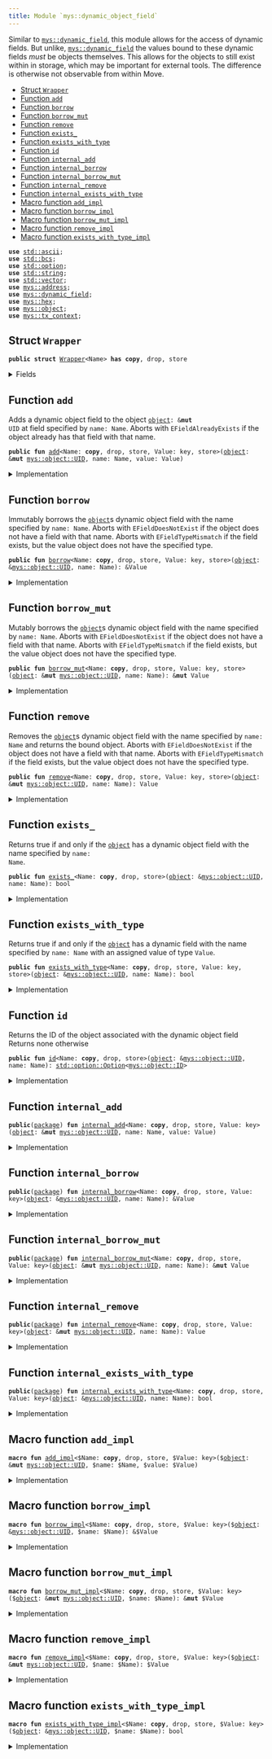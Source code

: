 ```yaml
---
title: Module `mys::dynamic_object_field`
---
```


Similar to <code><a href="../mys/dynamic_field.md#mys_dynamic_field">mys::dynamic_field</a></code>, this module allows for the access of dynamic fields. But
unlike, <code><a href="../mys/dynamic_field.md#mys_dynamic_field">mys::dynamic_field</a></code> the values bound to these dynamic fields _must_ be objects
themselves. This allows for the objects to still exist within in storage, which may be important
for external tools. The difference is otherwise not observable from within Move.


-  [Struct `Wrapper`](#mys_dynamic_object_field_Wrapper)
-  [Function `add`](#mys_dynamic_object_field_add)
-  [Function `borrow`](#mys_dynamic_object_field_borrow)
-  [Function `borrow_mut`](#mys_dynamic_object_field_borrow_mut)
-  [Function `remove`](#mys_dynamic_object_field_remove)
-  [Function `exists_`](#mys_dynamic_object_field_exists_)
-  [Function `exists_with_type`](#mys_dynamic_object_field_exists_with_type)
-  [Function `id`](#mys_dynamic_object_field_id)
-  [Function `internal_add`](#mys_dynamic_object_field_internal_add)
-  [Function `internal_borrow`](#mys_dynamic_object_field_internal_borrow)
-  [Function `internal_borrow_mut`](#mys_dynamic_object_field_internal_borrow_mut)
-  [Function `internal_remove`](#mys_dynamic_object_field_internal_remove)
-  [Function `internal_exists_with_type`](#mys_dynamic_object_field_internal_exists_with_type)
-  [Macro function `add_impl`](#mys_dynamic_object_field_add_impl)
-  [Macro function `borrow_impl`](#mys_dynamic_object_field_borrow_impl)
-  [Macro function `borrow_mut_impl`](#mys_dynamic_object_field_borrow_mut_impl)
-  [Macro function `remove_impl`](#mys_dynamic_object_field_remove_impl)
-  [Macro function `exists_with_type_impl`](#mys_dynamic_object_field_exists_with_type_impl)


<pre><code><b>use</b> <a href="../std/ascii.md#std_ascii">std::ascii</a>;
<b>use</b> <a href="../std/bcs.md#std_bcs">std::bcs</a>;
<b>use</b> <a href="../std/option.md#std_option">std::option</a>;
<b>use</b> <a href="../std/string.md#std_string">std::string</a>;
<b>use</b> <a href="../std/vector.md#std_vector">std::vector</a>;
<b>use</b> <a href="../mys/address.md#mys_address">mys::address</a>;
<b>use</b> <a href="../mys/dynamic_field.md#mys_dynamic_field">mys::dynamic_field</a>;
<b>use</b> <a href="../mys/hex.md#mys_hex">mys::hex</a>;
<b>use</b> <a href="../mys/object.md#mys_object">mys::object</a>;
<b>use</b> <a href="../mys/tx_context.md#mys_tx_context">mys::tx_context</a>;
</code></pre>



<a name="mys_dynamic_object_field_Wrapper"></a>

## Struct `Wrapper`



<pre><code><b>public</b> <b>struct</b> <a href="../mys/dynamic_object_field.md#mys_dynamic_object_field_Wrapper">Wrapper</a>&lt;Name&gt; <b>has</b> <b>copy</b>, drop, store
</code></pre>



<details>
<summary>Fields</summary>


<dl>
<dt>
<code>name: Name</code>
</dt>
<dd>
</dd>
</dl>


</details>

<a name="mys_dynamic_object_field_add"></a>

## Function `add`

Adds a dynamic object field to the object <code><a href="../mys/object.md#mys_object">object</a>: &<b>mut</b> UID</code> at field specified by <code>name: Name</code>.
Aborts with <code>EFieldAlreadyExists</code> if the object already has that field with that name.


<pre><code><b>public</b> <b>fun</b> <a href="../mys/dynamic_object_field.md#mys_dynamic_object_field_add">add</a>&lt;Name: <b>copy</b>, drop, store, Value: key, store&gt;(<a href="../mys/object.md#mys_object">object</a>: &<b>mut</b> <a href="../mys/object.md#mys_object_UID">mys::object::UID</a>, name: Name, value: Value)
</code></pre>



<details>
<summary>Implementation</summary>


<pre><code><b>public</b> <b>fun</b> <a href="../mys/dynamic_object_field.md#mys_dynamic_object_field_add">add</a>&lt;Name: <b>copy</b> + drop + store, Value: key + store&gt;(
    // we <b>use</b> &<b>mut</b> UID in several spots <b>for</b> access control
    <a href="../mys/object.md#mys_object">object</a>: &<b>mut</b> UID,
    name: Name,
    value: Value,
) {
    <a href="../mys/dynamic_object_field.md#mys_dynamic_object_field_add_impl">add_impl</a>!(<a href="../mys/object.md#mys_object">object</a>, name, value)
}
</code></pre>



</details>

<a name="mys_dynamic_object_field_borrow"></a>

## Function `borrow`

Immutably borrows the <code><a href="../mys/object.md#mys_object">object</a></code>s dynamic object field with the name specified by <code>name: Name</code>.
Aborts with <code>EFieldDoesNotExist</code> if the object does not have a field with that name.
Aborts with <code>EFieldTypeMismatch</code> if the field exists, but the value object does not have the
specified type.


<pre><code><b>public</b> <b>fun</b> <a href="../mys/borrow.md#mys_borrow">borrow</a>&lt;Name: <b>copy</b>, drop, store, Value: key, store&gt;(<a href="../mys/object.md#mys_object">object</a>: &<a href="../mys/object.md#mys_object_UID">mys::object::UID</a>, name: Name): &Value
</code></pre>



<details>
<summary>Implementation</summary>


<pre><code><b>public</b> <b>fun</b> <a href="../mys/borrow.md#mys_borrow">borrow</a>&lt;Name: <b>copy</b> + drop + store, Value: key + store&gt;(<a href="../mys/object.md#mys_object">object</a>: &UID, name: Name): &Value {
    <a href="../mys/dynamic_object_field.md#mys_dynamic_object_field_borrow_impl">borrow_impl</a>!(<a href="../mys/object.md#mys_object">object</a>, name)
}
</code></pre>



</details>

<a name="mys_dynamic_object_field_borrow_mut"></a>

## Function `borrow_mut`

Mutably borrows the <code><a href="../mys/object.md#mys_object">object</a></code>s dynamic object field with the name specified by <code>name: Name</code>.
Aborts with <code>EFieldDoesNotExist</code> if the object does not have a field with that name.
Aborts with <code>EFieldTypeMismatch</code> if the field exists, but the value object does not have the
specified type.


<pre><code><b>public</b> <b>fun</b> <a href="../mys/dynamic_object_field.md#mys_dynamic_object_field_borrow_mut">borrow_mut</a>&lt;Name: <b>copy</b>, drop, store, Value: key, store&gt;(<a href="../mys/object.md#mys_object">object</a>: &<b>mut</b> <a href="../mys/object.md#mys_object_UID">mys::object::UID</a>, name: Name): &<b>mut</b> Value
</code></pre>



<details>
<summary>Implementation</summary>


<pre><code><b>public</b> <b>fun</b> <a href="../mys/dynamic_object_field.md#mys_dynamic_object_field_borrow_mut">borrow_mut</a>&lt;Name: <b>copy</b> + drop + store, Value: key + store&gt;(
    <a href="../mys/object.md#mys_object">object</a>: &<b>mut</b> UID,
    name: Name,
): &<b>mut</b> Value {
    <a href="../mys/dynamic_object_field.md#mys_dynamic_object_field_borrow_mut_impl">borrow_mut_impl</a>!(<a href="../mys/object.md#mys_object">object</a>, name)
}
</code></pre>



</details>

<a name="mys_dynamic_object_field_remove"></a>

## Function `remove`

Removes the <code><a href="../mys/object.md#mys_object">object</a></code>s dynamic object field with the name specified by <code>name: Name</code> and returns
the bound object.
Aborts with <code>EFieldDoesNotExist</code> if the object does not have a field with that name.
Aborts with <code>EFieldTypeMismatch</code> if the field exists, but the value object does not have the
specified type.


<pre><code><b>public</b> <b>fun</b> <a href="../mys/dynamic_object_field.md#mys_dynamic_object_field_remove">remove</a>&lt;Name: <b>copy</b>, drop, store, Value: key, store&gt;(<a href="../mys/object.md#mys_object">object</a>: &<b>mut</b> <a href="../mys/object.md#mys_object_UID">mys::object::UID</a>, name: Name): Value
</code></pre>



<details>
<summary>Implementation</summary>


<pre><code><b>public</b> <b>fun</b> <a href="../mys/dynamic_object_field.md#mys_dynamic_object_field_remove">remove</a>&lt;Name: <b>copy</b> + drop + store, Value: key + store&gt;(
    <a href="../mys/object.md#mys_object">object</a>: &<b>mut</b> UID,
    name: Name,
): Value {
    <a href="../mys/dynamic_object_field.md#mys_dynamic_object_field_remove_impl">remove_impl</a>!(<a href="../mys/object.md#mys_object">object</a>, name)
}
</code></pre>



</details>

<a name="mys_dynamic_object_field_exists_"></a>

## Function `exists_`

Returns true if and only if the <code><a href="../mys/object.md#mys_object">object</a></code> has a dynamic object field with the name specified by
<code>name: Name</code>.


<pre><code><b>public</b> <b>fun</b> <a href="../mys/dynamic_object_field.md#mys_dynamic_object_field_exists_">exists_</a>&lt;Name: <b>copy</b>, drop, store&gt;(<a href="../mys/object.md#mys_object">object</a>: &<a href="../mys/object.md#mys_object_UID">mys::object::UID</a>, name: Name): bool
</code></pre>



<details>
<summary>Implementation</summary>


<pre><code><b>public</b> <b>fun</b> <a href="../mys/dynamic_object_field.md#mys_dynamic_object_field_exists_">exists_</a>&lt;Name: <b>copy</b> + drop + store&gt;(<a href="../mys/object.md#mys_object">object</a>: &UID, name: Name): bool {
    <b>let</b> key = <a href="../mys/dynamic_object_field.md#mys_dynamic_object_field_Wrapper">Wrapper</a> { name };
    field::exists_with_type&lt;<a href="../mys/dynamic_object_field.md#mys_dynamic_object_field_Wrapper">Wrapper</a>&lt;Name&gt;, ID&gt;(<a href="../mys/object.md#mys_object">object</a>, key)
}
</code></pre>



</details>

<a name="mys_dynamic_object_field_exists_with_type"></a>

## Function `exists_with_type`

Returns true if and only if the <code><a href="../mys/object.md#mys_object">object</a></code> has a dynamic field with the name specified by
<code>name: Name</code> with an assigned value of type <code>Value</code>.


<pre><code><b>public</b> <b>fun</b> <a href="../mys/dynamic_object_field.md#mys_dynamic_object_field_exists_with_type">exists_with_type</a>&lt;Name: <b>copy</b>, drop, store, Value: key, store&gt;(<a href="../mys/object.md#mys_object">object</a>: &<a href="../mys/object.md#mys_object_UID">mys::object::UID</a>, name: Name): bool
</code></pre>



<details>
<summary>Implementation</summary>


<pre><code><b>public</b> <b>fun</b> <a href="../mys/dynamic_object_field.md#mys_dynamic_object_field_exists_with_type">exists_with_type</a>&lt;Name: <b>copy</b> + drop + store, Value: key + store&gt;(
    <a href="../mys/object.md#mys_object">object</a>: &UID,
    name: Name,
): bool {
    <a href="../mys/dynamic_object_field.md#mys_dynamic_object_field_exists_with_type_impl">exists_with_type_impl</a>!&lt;_, Value&gt;(<a href="../mys/object.md#mys_object">object</a>, name)
}
</code></pre>



</details>

<a name="mys_dynamic_object_field_id"></a>

## Function `id`

Returns the ID of the object associated with the dynamic object field
Returns none otherwise


<pre><code><b>public</b> <b>fun</b> <a href="../mys/dynamic_object_field.md#mys_dynamic_object_field_id">id</a>&lt;Name: <b>copy</b>, drop, store&gt;(<a href="../mys/object.md#mys_object">object</a>: &<a href="../mys/object.md#mys_object_UID">mys::object::UID</a>, name: Name): <a href="../std/option.md#std_option_Option">std::option::Option</a>&lt;<a href="../mys/object.md#mys_object_ID">mys::object::ID</a>&gt;
</code></pre>



<details>
<summary>Implementation</summary>


<pre><code><b>public</b> <b>fun</b> <a href="../mys/dynamic_object_field.md#mys_dynamic_object_field_id">id</a>&lt;Name: <b>copy</b> + drop + store&gt;(<a href="../mys/object.md#mys_object">object</a>: &UID, name: Name): Option&lt;ID&gt; {
    <b>let</b> key = <a href="../mys/dynamic_object_field.md#mys_dynamic_object_field_Wrapper">Wrapper</a> { name };
    <b>if</b> (!field::exists_with_type&lt;<a href="../mys/dynamic_object_field.md#mys_dynamic_object_field_Wrapper">Wrapper</a>&lt;Name&gt;, ID&gt;(<a href="../mys/object.md#mys_object">object</a>, key)) <b>return</b> option::none();
    <b>let</b> (_field, value_addr) = field::field_info&lt;<a href="../mys/dynamic_object_field.md#mys_dynamic_object_field_Wrapper">Wrapper</a>&lt;Name&gt;&gt;(<a href="../mys/object.md#mys_object">object</a>, key);
    option::some(value_addr.to_id())
}
</code></pre>



</details>

<a name="mys_dynamic_object_field_internal_add"></a>

## Function `internal_add`



<pre><code><b>public</b>(<a href="../mys/package.md#mys_package">package</a>) <b>fun</b> <a href="../mys/dynamic_object_field.md#mys_dynamic_object_field_internal_add">internal_add</a>&lt;Name: <b>copy</b>, drop, store, Value: key&gt;(<a href="../mys/object.md#mys_object">object</a>: &<b>mut</b> <a href="../mys/object.md#mys_object_UID">mys::object::UID</a>, name: Name, value: Value)
</code></pre>



<details>
<summary>Implementation</summary>


<pre><code><b>public</b>(<a href="../mys/package.md#mys_package">package</a>) <b>fun</b> <a href="../mys/dynamic_object_field.md#mys_dynamic_object_field_internal_add">internal_add</a>&lt;Name: <b>copy</b> + drop + store, Value: key&gt;(
    // we <b>use</b> &<b>mut</b> UID in several spots <b>for</b> access control
    <a href="../mys/object.md#mys_object">object</a>: &<b>mut</b> UID,
    name: Name,
    value: Value,
) {
    <a href="../mys/dynamic_object_field.md#mys_dynamic_object_field_add_impl">add_impl</a>!(<a href="../mys/object.md#mys_object">object</a>, name, value)
}
</code></pre>



</details>

<a name="mys_dynamic_object_field_internal_borrow"></a>

## Function `internal_borrow`



<pre><code><b>public</b>(<a href="../mys/package.md#mys_package">package</a>) <b>fun</b> <a href="../mys/dynamic_object_field.md#mys_dynamic_object_field_internal_borrow">internal_borrow</a>&lt;Name: <b>copy</b>, drop, store, Value: key&gt;(<a href="../mys/object.md#mys_object">object</a>: &<a href="../mys/object.md#mys_object_UID">mys::object::UID</a>, name: Name): &Value
</code></pre>



<details>
<summary>Implementation</summary>


<pre><code><b>public</b>(<a href="../mys/package.md#mys_package">package</a>) <b>fun</b> <a href="../mys/dynamic_object_field.md#mys_dynamic_object_field_internal_borrow">internal_borrow</a>&lt;Name: <b>copy</b> + drop + store, Value: key&gt;(
    <a href="../mys/object.md#mys_object">object</a>: &UID,
    name: Name,
): &Value {
    <a href="../mys/dynamic_object_field.md#mys_dynamic_object_field_borrow_impl">borrow_impl</a>!(<a href="../mys/object.md#mys_object">object</a>, name)
}
</code></pre>



</details>

<a name="mys_dynamic_object_field_internal_borrow_mut"></a>

## Function `internal_borrow_mut`



<pre><code><b>public</b>(<a href="../mys/package.md#mys_package">package</a>) <b>fun</b> <a href="../mys/dynamic_object_field.md#mys_dynamic_object_field_internal_borrow_mut">internal_borrow_mut</a>&lt;Name: <b>copy</b>, drop, store, Value: key&gt;(<a href="../mys/object.md#mys_object">object</a>: &<b>mut</b> <a href="../mys/object.md#mys_object_UID">mys::object::UID</a>, name: Name): &<b>mut</b> Value
</code></pre>



<details>
<summary>Implementation</summary>


<pre><code><b>public</b>(<a href="../mys/package.md#mys_package">package</a>) <b>fun</b> <a href="../mys/dynamic_object_field.md#mys_dynamic_object_field_internal_borrow_mut">internal_borrow_mut</a>&lt;Name: <b>copy</b> + drop + store, Value: key&gt;(
    <a href="../mys/object.md#mys_object">object</a>: &<b>mut</b> UID,
    name: Name,
): &<b>mut</b> Value {
    <a href="../mys/dynamic_object_field.md#mys_dynamic_object_field_borrow_mut_impl">borrow_mut_impl</a>!(<a href="../mys/object.md#mys_object">object</a>, name)
}
</code></pre>



</details>

<a name="mys_dynamic_object_field_internal_remove"></a>

## Function `internal_remove`



<pre><code><b>public</b>(<a href="../mys/package.md#mys_package">package</a>) <b>fun</b> <a href="../mys/dynamic_object_field.md#mys_dynamic_object_field_internal_remove">internal_remove</a>&lt;Name: <b>copy</b>, drop, store, Value: key&gt;(<a href="../mys/object.md#mys_object">object</a>: &<b>mut</b> <a href="../mys/object.md#mys_object_UID">mys::object::UID</a>, name: Name): Value
</code></pre>



<details>
<summary>Implementation</summary>


<pre><code><b>public</b>(<a href="../mys/package.md#mys_package">package</a>) <b>fun</b> <a href="../mys/dynamic_object_field.md#mys_dynamic_object_field_internal_remove">internal_remove</a>&lt;Name: <b>copy</b> + drop + store, Value: key&gt;(
    <a href="../mys/object.md#mys_object">object</a>: &<b>mut</b> UID,
    name: Name,
): Value {
    <a href="../mys/dynamic_object_field.md#mys_dynamic_object_field_remove_impl">remove_impl</a>!(<a href="../mys/object.md#mys_object">object</a>, name)
}
</code></pre>



</details>

<a name="mys_dynamic_object_field_internal_exists_with_type"></a>

## Function `internal_exists_with_type`



<pre><code><b>public</b>(<a href="../mys/package.md#mys_package">package</a>) <b>fun</b> <a href="../mys/dynamic_object_field.md#mys_dynamic_object_field_internal_exists_with_type">internal_exists_with_type</a>&lt;Name: <b>copy</b>, drop, store, Value: key&gt;(<a href="../mys/object.md#mys_object">object</a>: &<a href="../mys/object.md#mys_object_UID">mys::object::UID</a>, name: Name): bool
</code></pre>



<details>
<summary>Implementation</summary>


<pre><code><b>public</b>(<a href="../mys/package.md#mys_package">package</a>) <b>fun</b> <a href="../mys/dynamic_object_field.md#mys_dynamic_object_field_internal_exists_with_type">internal_exists_with_type</a>&lt;Name: <b>copy</b> + drop + store, Value: key&gt;(
    <a href="../mys/object.md#mys_object">object</a>: &UID,
    name: Name,
): bool {
    <a href="../mys/dynamic_object_field.md#mys_dynamic_object_field_exists_with_type_impl">exists_with_type_impl</a>!&lt;_, Value&gt;(<a href="../mys/object.md#mys_object">object</a>, name)
}
</code></pre>



</details>

<a name="mys_dynamic_object_field_add_impl"></a>

## Macro function `add_impl`



<pre><code><b>macro</b> <b>fun</b> <a href="../mys/dynamic_object_field.md#mys_dynamic_object_field_add_impl">add_impl</a>&lt;$Name: <b>copy</b>, drop, store, $Value: key&gt;($<a href="../mys/object.md#mys_object">object</a>: &<b>mut</b> <a href="../mys/object.md#mys_object_UID">mys::object::UID</a>, $name: $Name, $value: $Value)
</code></pre>



<details>
<summary>Implementation</summary>


<pre><code><b>macro</b> <b>fun</b> <a href="../mys/dynamic_object_field.md#mys_dynamic_object_field_add_impl">add_impl</a>&lt;$Name: <b>copy</b> + drop + store, $Value: key&gt;(
    // we <b>use</b> &<b>mut</b> UID in several spots <b>for</b> access control
    $<a href="../mys/object.md#mys_object">object</a>: &<b>mut</b> UID,
    $name: $Name,
    $value: $Value,
) {
    <b>let</b> <a href="../mys/object.md#mys_object">object</a> = $<a href="../mys/object.md#mys_object">object</a>;
    <b>let</b> name = $name;
    <b>let</b> value = $value;
    <b>let</b> key = <a href="../mys/dynamic_object_field.md#mys_dynamic_object_field_Wrapper">Wrapper</a> { name };
    <b>let</b> <a href="../mys/dynamic_object_field.md#mys_dynamic_object_field_id">id</a> = <a href="../mys/object.md#mys_object_id">object::id</a>(&value);
    field::add(<a href="../mys/object.md#mys_object">object</a>, key, <a href="../mys/dynamic_object_field.md#mys_dynamic_object_field_id">id</a>);
    <b>let</b> (field, _) = field::field_info&lt;<a href="../mys/dynamic_object_field.md#mys_dynamic_object_field_Wrapper">Wrapper</a>&lt;$Name&gt;&gt;(<a href="../mys/object.md#mys_object">object</a>, key);
    add_child_object(field.to_address(), value);
}
</code></pre>



</details>

<a name="mys_dynamic_object_field_borrow_impl"></a>

## Macro function `borrow_impl`



<pre><code><b>macro</b> <b>fun</b> <a href="../mys/dynamic_object_field.md#mys_dynamic_object_field_borrow_impl">borrow_impl</a>&lt;$Name: <b>copy</b>, drop, store, $Value: key&gt;($<a href="../mys/object.md#mys_object">object</a>: &<a href="../mys/object.md#mys_object_UID">mys::object::UID</a>, $name: $Name): &$Value
</code></pre>



<details>
<summary>Implementation</summary>


<pre><code><b>macro</b> <b>fun</b> <a href="../mys/dynamic_object_field.md#mys_dynamic_object_field_borrow_impl">borrow_impl</a>&lt;$Name: <b>copy</b> + drop + store, $Value: key&gt;(
    $<a href="../mys/object.md#mys_object">object</a>: &UID,
    $name: $Name,
): &$Value {
    <b>let</b> <a href="../mys/object.md#mys_object">object</a> = $<a href="../mys/object.md#mys_object">object</a>;
    <b>let</b> name = $name;
    <b>let</b> key = <a href="../mys/dynamic_object_field.md#mys_dynamic_object_field_Wrapper">Wrapper</a> { name };
    <b>let</b> (field, value_id) = field::field_info&lt;<a href="../mys/dynamic_object_field.md#mys_dynamic_object_field_Wrapper">Wrapper</a>&lt;$Name&gt;&gt;(<a href="../mys/object.md#mys_object">object</a>, key);
    borrow_child_object&lt;$Value&gt;(field, value_id)
}
</code></pre>



</details>

<a name="mys_dynamic_object_field_borrow_mut_impl"></a>

## Macro function `borrow_mut_impl`



<pre><code><b>macro</b> <b>fun</b> <a href="../mys/dynamic_object_field.md#mys_dynamic_object_field_borrow_mut_impl">borrow_mut_impl</a>&lt;$Name: <b>copy</b>, drop, store, $Value: key&gt;($<a href="../mys/object.md#mys_object">object</a>: &<b>mut</b> <a href="../mys/object.md#mys_object_UID">mys::object::UID</a>, $name: $Name): &<b>mut</b> $Value
</code></pre>



<details>
<summary>Implementation</summary>


<pre><code><b>macro</b> <b>fun</b> <a href="../mys/dynamic_object_field.md#mys_dynamic_object_field_borrow_mut_impl">borrow_mut_impl</a>&lt;$Name: <b>copy</b> + drop + store, $Value: key&gt;(
    $<a href="../mys/object.md#mys_object">object</a>: &<b>mut</b> UID,
    $name: $Name,
): &<b>mut</b> $Value {
    <b>let</b> <a href="../mys/object.md#mys_object">object</a> = $<a href="../mys/object.md#mys_object">object</a>;
    <b>let</b> name = $name;
    <b>let</b> key = <a href="../mys/dynamic_object_field.md#mys_dynamic_object_field_Wrapper">Wrapper</a> { name };
    <b>let</b> (field, value_id) = field::field_info_mut&lt;<a href="../mys/dynamic_object_field.md#mys_dynamic_object_field_Wrapper">Wrapper</a>&lt;$Name&gt;&gt;(<a href="../mys/object.md#mys_object">object</a>, key);
    borrow_child_object_mut&lt;$Value&gt;(field, value_id)
}
</code></pre>



</details>

<a name="mys_dynamic_object_field_remove_impl"></a>

## Macro function `remove_impl`



<pre><code><b>macro</b> <b>fun</b> <a href="../mys/dynamic_object_field.md#mys_dynamic_object_field_remove_impl">remove_impl</a>&lt;$Name: <b>copy</b>, drop, store, $Value: key&gt;($<a href="../mys/object.md#mys_object">object</a>: &<b>mut</b> <a href="../mys/object.md#mys_object_UID">mys::object::UID</a>, $name: $Name): $Value
</code></pre>



<details>
<summary>Implementation</summary>


<pre><code><b>macro</b> <b>fun</b> <a href="../mys/dynamic_object_field.md#mys_dynamic_object_field_remove_impl">remove_impl</a>&lt;$Name: <b>copy</b> + drop + store, $Value: key&gt;(
    $<a href="../mys/object.md#mys_object">object</a>: &<b>mut</b> UID,
    $name: $Name,
): $Value {
    <b>let</b> <a href="../mys/object.md#mys_object">object</a> = $<a href="../mys/object.md#mys_object">object</a>;
    <b>let</b> name = $name;
    <b>let</b> key = <a href="../mys/dynamic_object_field.md#mys_dynamic_object_field_Wrapper">Wrapper</a> { name };
    <b>let</b> (field, value_id) = field::field_info&lt;<a href="../mys/dynamic_object_field.md#mys_dynamic_object_field_Wrapper">Wrapper</a>&lt;$Name&gt;&gt;(<a href="../mys/object.md#mys_object">object</a>, key);
    <b>let</b> value = remove_child_object&lt;$Value&gt;(field.to_address(), value_id);
    field::remove&lt;<a href="../mys/dynamic_object_field.md#mys_dynamic_object_field_Wrapper">Wrapper</a>&lt;$Name&gt;, ID&gt;(<a href="../mys/object.md#mys_object">object</a>, key);
    value
}
</code></pre>



</details>

<a name="mys_dynamic_object_field_exists_with_type_impl"></a>

## Macro function `exists_with_type_impl`



<pre><code><b>macro</b> <b>fun</b> <a href="../mys/dynamic_object_field.md#mys_dynamic_object_field_exists_with_type_impl">exists_with_type_impl</a>&lt;$Name: <b>copy</b>, drop, store, $Value: key&gt;($<a href="../mys/object.md#mys_object">object</a>: &<a href="../mys/object.md#mys_object_UID">mys::object::UID</a>, $name: $Name): bool
</code></pre>



<details>
<summary>Implementation</summary>


<pre><code><b>macro</b> <b>fun</b> <a href="../mys/dynamic_object_field.md#mys_dynamic_object_field_exists_with_type_impl">exists_with_type_impl</a>&lt;$Name: <b>copy</b> + drop + store, $Value: key&gt;(
    $<a href="../mys/object.md#mys_object">object</a>: &UID,
    $name: $Name,
): bool {
    <b>let</b> <a href="../mys/object.md#mys_object">object</a> = $<a href="../mys/object.md#mys_object">object</a>;
    <b>let</b> name = $name;
    <b>let</b> key = <a href="../mys/dynamic_object_field.md#mys_dynamic_object_field_Wrapper">Wrapper</a> { name };
    <b>if</b> (!field::exists_with_type&lt;<a href="../mys/dynamic_object_field.md#mys_dynamic_object_field_Wrapper">Wrapper</a>&lt;$Name&gt;, ID&gt;(<a href="../mys/object.md#mys_object">object</a>, key)) <b>return</b> <b>false</b>;
    <b>let</b> (field, value_id) = field::field_info&lt;<a href="../mys/dynamic_object_field.md#mys_dynamic_object_field_Wrapper">Wrapper</a>&lt;$Name&gt;&gt;(<a href="../mys/object.md#mys_object">object</a>, key);
    field::has_child_object_with_ty&lt;$Value&gt;(field.to_address(), value_id)
}
</code></pre>



</details>
